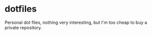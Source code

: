 # dotfiles
Personal dot files, nothing very interesting, but I'm too cheap to buy a private repository.
